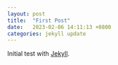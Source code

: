 ```yaml
---
layout: post
title:  "First Post"
date:   2023-02-06 14:11:13 +0800
categories: jekyll update
---
```

Initial test with [Jekyll][jekyll].

[jekyll]: https://jekyllrb.com/
